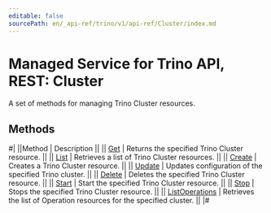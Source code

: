 ```yaml
---
editable: false
sourcePath: en/_api-ref/trino/v1/api-ref/Cluster/index.md
---
```


# Managed Service for Trino API, REST: Cluster

A set of methods for managing Trino Cluster resources.

## Methods

#|
||Method | Description ||
|| [Get](get.md) | Returns the specified Trino Cluster resource. ||
|| [List](list.md) | Retrieves a list of Trino Cluster resources. ||
|| [Create](create.md) | Creates a Trino Cluster resource. ||
|| [Update](update.md) | Updates configuration of the specified Trino cluster. ||
|| [Delete](delete.md) | Deletes the specified Trino Cluster resource. ||
|| [Start](start.md) | Start the specified Trino Cluster resource. ||
|| [Stop](stop.md) | Stops the specified Trino Cluster resource. ||
|| [ListOperations](listOperations.md) | Retrieves the list of Operation resources for the specified cluster. ||
|#